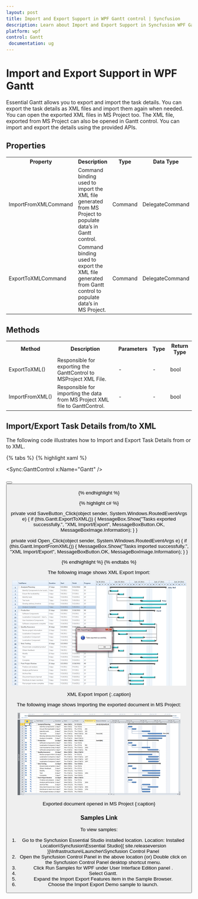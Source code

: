 ```yaml
---
layout: post
title: Import and Export Support in WPF Gantt control | Syncfusion
description: Learn about Import and Export Support in Syncfusion WPF Gantt control, its elements and more details.
platform: wpf
control: Gantt
 documentation: ug
---
```


# Import and Export Support in WPF Gantt

Essential Gantt allows you to export and import the task details. You can export the task details as XML files and import them again when needed. You can open the exported XML files in MS Project too. The XML file, exported from MS Project can also be opened in Gantt control. You can import and export the details using the provided APIs.

## Properties

<table>
<tr>
<th>
Property </th><th>
Description </th><th>
Type </th><th>
Data Type </th></tr>
<tr>
<td>
ImportFromXMLCommand</td><td>
Command binding used to import the XML file generated from MS Project to populate data’s in Gantt control.</td><td>
Command</td><td>
DelegateCommand</td></tr>
<tr>
<td>
ExportToXMLCommand</td><td>
Command binding used to export the XML file generated from Gantt control to populate data’s in MS Project.</td><td>
Command</td><td>
DelegateCommand</td></tr>
</table>


## Methods

<table>
<tr>
<th>
Method </th><th>
Description </th><th>
Parameters </th><th>
Type </th><th>
Return Type </th></tr>
<tr>
<td>
ExportToXML()</td><td>
Responsible for exporting the GanttControl to MSProject XML File.</td><td>
-</td><td>
-</td><td>
bool</td></tr>
<tr>
<td>
ImportFromXML()</td><td>
Responsible for importing the data from MS Project XML file to GanttControl.</td><td>
-</td><td>
-</td><td>
bool</td></tr>
</table>


## Import/Export Task Details from/to XML

The following code illustrates how to Import and Export Task Details from or to XML.

{% tabs  %}
{% highlight xaml %}

<Sync:GanttControl x:Name="Gantt" />

<StackPanel Orientation="Horizontal" HorizontalAlignment="Center">
    <Button Height="25" HorizontalAlignment="Center" VerticalAlignment="Center" 
            Margin="0,10,0,0" Width="200"
            Command="{Binding ExportToXMLCommand, ElementName=gantt}" 
            Content="Export To XML" />
    <Button Height="25" HorizontalAlignment="Center" VerticalAlignment="Center" 
            Margin="0,10,0,0" Width="200"
            Command="{Binding ImportFromXMLCommand, ElementName=gantt}"
            Content="Import From XML" />
</StackPanel>

{% endhighlight  %}

{% highlight c# %}

private void SaveButton_Click(object sender, System.Windows.RoutedEventArgs e)
{
    if (this.Gantt.ExportToXML())
    {
        MessageBox.Show("Tasks exported successfully.", 
        "XML Import/Export", 
        MessageBoxButton.OK, 
        MessageBoxImage.Information);
    }
}

private void Open_Click(object sender, System.Windows.RoutedEventArgs e)
{
    if (this.Gantt.ImportFromXML())
    {
        MessageBox.Show("Tasks imported successfully.", 
        "XML Import/Export", 
        MessageBoxButton.OK, 
        MessageBoxImage.Information);
    }
}


{% endhighlight  %}
{% endtabs  %}

The following image shows XML Export Import:



![Import-and-Export-Support_img1](Import-and-Export-Support_images/Import-and-Export-Support_img1.png)



XML Export Import
{:.caption}



The following image shows Importing the exported document in MS Project: 



![Import-and-Export-Support_img2](Import-and-Export-Support_images/Import-and-Export-Support_img2.png)



Exported document opened in MS Project
{:caption}



### Samples Link

To view samples: 

1. Go to the Syncfusion Essential Studio installed location. 
    Location: Installed Location\Syncfusion\Essential Studio\{{ site.releaseversion }}\Infrastructure\Launcher\Syncfusion Control Panel 
2. Open the Syncfusion Control Panel in the above location (or) Double click on the Syncfusion Control Panel desktop shortcut menu.
3. Click Run Samples for WPF under User Interface Edition panel .
4. Select Gantt.
5. Expand the Import Export Features item in the Sample Browser.
6. Choose the Import Export Demo sample to launch.



